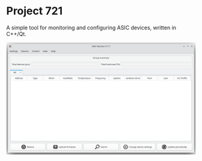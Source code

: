 # Project 721
A simple tool for monitoring and configuring ASIC devices, written in C++/Qt.

![alt tag](https://github.com/Alex20129/project-721/blob/main/project-721.png)

